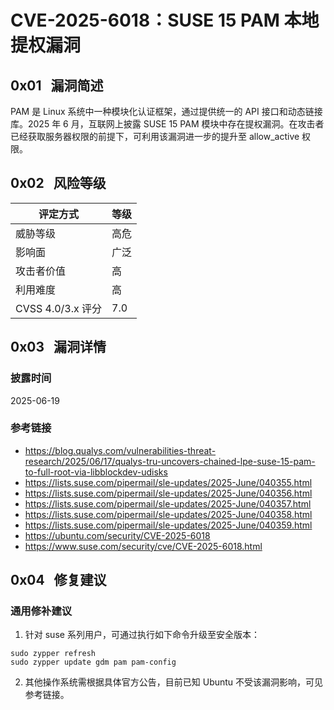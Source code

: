 # CVE-2025-6018：SUSE 15 PAM 本地提权漏洞

## 0x01   漏洞简述

PAM 是 Linux 系统中一种模块化认证框架，通过提供统一的 API 接口和动态链接库。2025 年 6 月，互联网上披露 SUSE 15 PAM 模块中存在提权漏洞。在攻击者已经获取服务器权限的前提下，可利用该漏洞进一步的提升至 allow_active 权限。

## 0x02   风险等级

| 评定方式            | 等级  |
| --------------- | --- |
| 威胁等级            | 高危  |
| 影响面             | 广泛  |
| 攻击者价值           | 高   |
| 利用难度            | 高   |
| CVSS 4.0/3.x 评分 | 7.0 |

## 0x03   漏洞详情

### 披露时间

2025-06-19

### 参考链接

- https://blog.qualys.com/vulnerabilities-threat-research/2025/06/17/qualys-tru-uncovers-chained-lpe-suse-15-pam-to-full-root-via-libblockdev-udisks
- https://lists.suse.com/pipermail/sle-updates/2025-June/040355.html
- https://lists.suse.com/pipermail/sle-updates/2025-June/040356.html
- https://lists.suse.com/pipermail/sle-updates/2025-June/040357.html
- https://lists.suse.com/pipermail/sle-updates/2025-June/040358.html
- https://lists.suse.com/pipermail/sle-updates/2025-June/040359.html
- https://ubuntu.com/security/CVE-2025-6018
- https://www.suse.com/security/cve/CVE-2025-6018.html

## 0x04   修复建议

### 通用修补建议

1. 针对 suse 系列用户，可通过执行如下命令升级至安全版本：

```
sudo zypper refresh  
sudo zypper update gdm pam pam-config  
```

2. 其他操作系统需根据具体官方公告，目前已知 Ubuntu 不受该漏洞影响，可见参考链接。
